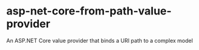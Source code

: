 # asp-net-core-from-path-value-provider
An ASP.NET Core value provider that binds a URI path to a complex model 

